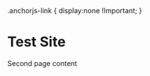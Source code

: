 <html>
<body>
<link rel="stylesheet" href="style.css">
.anchorjs-link {
  display:none !Important;
  }
<script src="scripts.js"></script>
<h1>Test Site</h1>
<p>Second page content</p>
</body>
</html>
